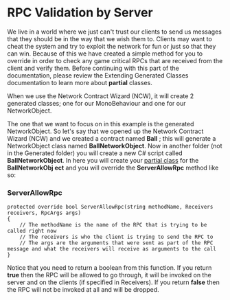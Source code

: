 # RPC Validation by Server

We live in a world where we just can't trust our clients to send us messages that they should be in the way that we wish them to. Clients may want to cheat the system and try to exploit the network for fun or just so that they can win. Because of this we have created a simple method for you to override in order to check any game critical RPCs that are received from the client and verify them. Before continuing with this part of the documentation, please review the Extending Generated Classes documentation to learn more about **partial** classes.

When we use the Network Contract Wizard (NCW), it will create 2 generated classes; one for our MonoBehaviour and one for our NetworkObject.

The one that we want to focus on in this example is the generated NetworkObject. So let's say that we opened up the Network Contract Wizard (NCW) and we created a contract named **Ball** ; this will generate a NetworkObject class named **BallNetworkObject**. Now in another folder (not in the Generated folder) you will create a new C# script called **BallNetworkObject**. In here you will create your [partial class](https://msdn.microsoft.com/en-us/library/wa80x488.aspx) for the **BallNetworkObj ect** and you will override the **ServerAllowRpc** method like so:

### ServerAllowRpc

```
protected override bool ServerAllowRpc(string methodName, Receivers receivers, RpcArgs args)
{
	// The methodName is the name of the RPC that is trying to be called right now
	// The receivers is who the client is trying to send the RPC to
	// The args are the arguments that were sent as part of the RPC message and what the receivers will receive as arguments to the call
}
```

Notice that you need to return a boolean from this function. If you return **true** then the RPC will be allowed to go through, it will be invoked on the server and on the clients (if specified in Receivers). If you return **false** then the RPC will not be invoked at all and will be dropped.